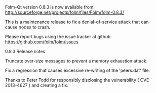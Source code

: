 Folm-Qt version 0.8.3 is now available from:
  http://sourceforge.net/projects/folm/files/Folm/folm-0.8.3/

This is a maintenance release to fix a denial-of-service attack that
can cause nodes to crash.

Please report bugs using the issue tracker at github:
  https://github.com/folm/folm/issues

0.8.3 Release notes

Truncate over-size messages to prevent a memory exhaustion attack.

Fix a regression that causes excessive re-writing of the 'peers.dat' file.


Thanks to Peter Todd for responsibly disclosing the vulnerability
( CVE-2013-4627 ) and creating a fix.
